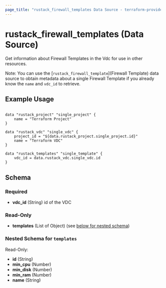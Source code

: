 ```yaml
---
page_title: "rustack_firewall_templates Data Source - terraform-provider-rustack"
---
```

# rustack_firewall_templates (Data Source)

Get information about Firewall Templates in the Vdc for use in other resources.

Note: You can use the [`rustack_firewall_template`](Firewall Template) data source to obtain metadata
about a single Firewall Template if you already know the `name` and `vdc_id` to retrieve.

## Example Usage

```hcl

data "rustack_project" "single_project" {
    name = "Terraform Project"
}

data "rustack_vdc" "single_vdc" {
    project_id = "${data.rustack_project.single_project.id}"
    name = "Terraform VDC"
}

data "rustack_templates" "single_template" {
    vdc_id = data.rustack_vdc.single_vdc.id
}

```
## Schema

### Required

- **vdc_id** (String) id of the VDC

### Read-Only

- **templates** (List of Object) (see [below for nested schema](#nestedatt--templates))

<a id="nestedatt--templates"></a>
### Nested Schema for `templates`

Read-Only:

- **id** (String)
- **min_cpu** (Number)
- **min_disk** (Number)
- **min_ram** (Number)
- **name** (String)


